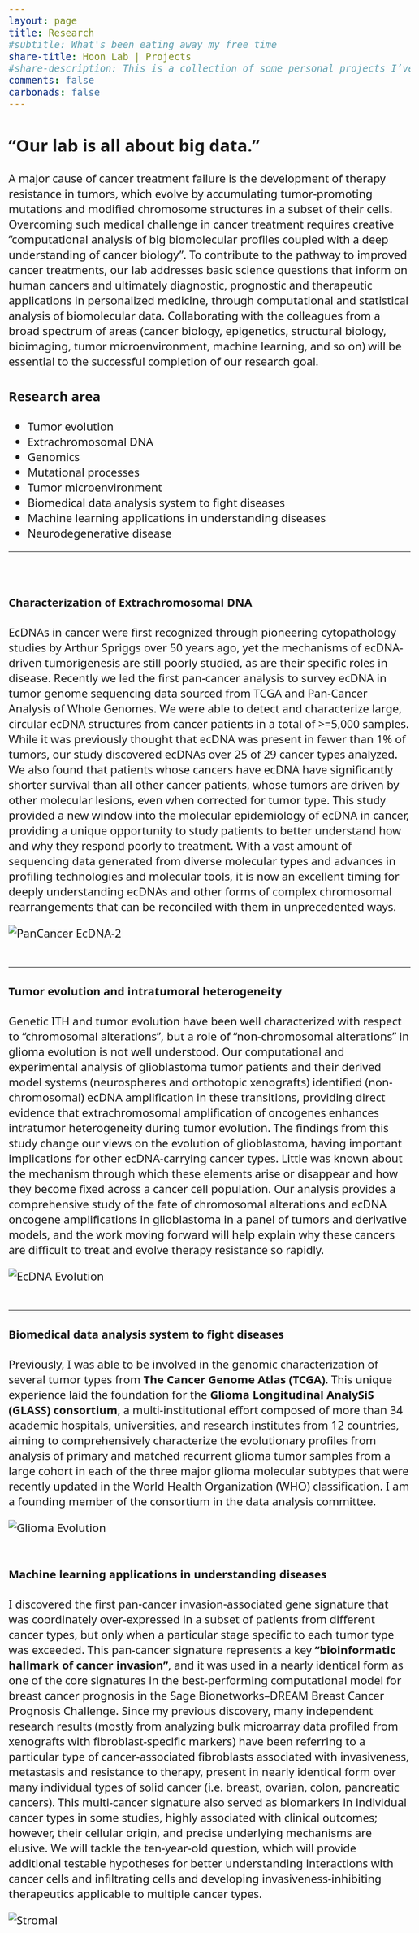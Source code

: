 ```yaml
---
layout: page
title: Research
#subtitle: What's been eating away my free time
share-title: Hoon Lab | Projects
#share-description: This is a collection of some personal projects I’ve worked on, including many open-source software that's used by tens of thousands of people.
comments: false
carbonads: false
---
```


<link href="https://fonts.googleapis.com/css2?family=Noto+Sans:wght@700&display=swap" rel="stylesheet">
<style>
body {
    font-family: 'Noto Sans', sans-serif; font-size: 22px;
}
</style>

## **“Our lab is all about big data.”**

A major cause of cancer treatment failure is the development of therapy resistance in tumors, which evolve by accumulating tumor-promoting mutations and modified chromosome structures in a subset of their cells. Overcoming such medical challenge in cancer treatment requires creative “computational analysis of big biomolecular profiles coupled with a deep understanding of cancer biology”. To contribute to the pathway to improved cancer treatments, our lab addresses basic science questions that inform on human cancers and ultimately diagnostic, prognostic and therapeutic applications in personalized medicine, through computational and statistical analysis of biomolecular data. Collaborating with the colleagues from a broad spectrum of areas (cancer biology, epigenetics, structural biology, bioimaging, tumor microenvironment,  machine learning, and so on)  will be essential to the successful completion of our research goal.


### Research area

* Tumor evolution
* Extrachromosomal DNA
* Genomics
* Mutational processes
* Tumor microenvironment
* Biomedical data analysis system to fight diseases
* Machine learning applications in understanding diseases
* Neurodegenerative disease


---

<br />

#### Characterization of Extrachromosomal DNA
EcDNAs in cancer were first recognized through pioneering cytopathology studies by Arthur Spriggs over 50 years ago, yet the mechanisms of ecDNA-driven tumorigenesis are still poorly studied, as are their specific roles in disease. Recently we led the first pan-cancer analysis to survey ecDNA in tumor genome sequencing data sourced from TCGA and Pan-Cancer Analysis of Whole Genomes. We were able to detect and characterize large, circular ecDNA structures from cancer patients in a total of >=5,000 samples. While it was previously thought that ecDNA was present in fewer than 1% of tumors, our study discovered ecDNAs over 25 of 29 cancer types analyzed. We also found that patients whose cancers have ecDNA have significantly shorter survival than all other cancer patients, whose tumors are driven by other molecular lesions, even when corrected for tumor type. This study provided a new window into the molecular epidemiology of ecDNA in cancer, providing a unique opportunity to study patients to better understand how and why they respond poorly to treatment. With a vast amount of sequencing data generated from diverse molecular types and advances in profiling technologies and molecular tools, it is now an excellent timing for deeply understanding ecDNAs and other forms of complex chromosomal rearrangements that can be reconciled with them in unprecedented ways. 


<div class="row text-center">
<div class="col"><div class="holder smooth">
    <img src="{{ site.url }}/assets/img/res-pancan_aa.png" alt="PanCancer EcDNA-2" />
</div></div>
</div>

<br />

---

#### Tumor evolution and intratumoral heterogeneity
Genetic ITH and tumor evolution have been well characterized with respect to “chromosomal alterations”, but a role of “non-chromosomal alterations” in glioma evolution is not well understood. Our computational and experimental analysis of glioblastoma tumor patients and their derived model systems (neurospheres and orthotopic xenografts) identified (non-chromosomal) ecDNA amplification in these transitions, providing direct evidence that extrachromosomal amplification of oncogenes enhances intratumor heterogeneity during tumor evolution. The findings from this study change our views on the evolution of glioblastoma, having important implications for other ecDNA-carrying cancer types. Little was known about the mechanism through which these elements arise or disappear and how they become fixed across a cancer cell population. Our analysis provides a comprehensive study of the fate of chromosomal alterations and ecDNA oncogene amplifications in glioblastoma in a panel of tumors and derivative models, and the work moving forward will help explain why these cancers are difficult to treat and evolve therapy resistance so rapidly.

<div class="row text-center">
<div class="col"><div class="holder smooth">
    <img src="{{ site.url }}/assets/img/re-discord_ecdna.png" alt="EcDNA Evolution" />
</div></div>
</div>

<br />

---

#### Biomedical data analysis system to fight diseases
Previously, I was able to be involved in the genomic characterization of several tumor types from **The Cancer Genome Atlas (TCGA)**. This unique experience laid the foundation for the **Glioma Longitudinal AnalySiS (GLASS) consortium**, a multi-institutional effort composed of more than 34 academic hospitals, universities, and research institutes from 12 countries, aiming to comprehensively characterize the evolutionary profiles from analysis of primary and matched recurrent glioma tumor samples from a large cohort in each of the three major glioma molecular subtypes that were recently updated in the World Health Organization (WHO) classification. I am a founding member of the consortium in the data analysis committee. 

<div class="row text-center">
<div class="col"><div class="holder smooth">
    <img src="{{ site.url }}/assets/img/re-longitudinal_analysis.png" alt="Glioma Evolution" />
</div></div>
</div>

<br />


#### Machine learning applications in understanding diseases
I discovered the first pan-cancer invasion-associated gene signature that was coordinately over-expressed in a subset of patients from different cancer types, but only when a particular stage specific to each tumor type was exceeded. This pan-cancer signature represents a key **“bioinformatic hallmark of cancer invasion”**, and it was used in a nearly identical form as one of the core signatures in the best-performing computational model for breast cancer prognosis in the Sage Bionetworks–DREAM Breast Cancer Prognosis Challenge. Since my previous discovery, many independent research results (mostly from analyzing bulk microarray data profiled from xenografts with fibroblast-specific markers) have been referring to a particular type of cancer-associated fibroblasts associated with invasiveness, metastasis and resistance to therapy, present in nearly identical form over many individual types of solid cancer (i.e. breast, ovarian, colon, pancreatic cancers). This multi-cancer signature also served as biomarkers in individual cancer types in some studies, highly associated with clinical outcomes; however, their cellular origin, and precise underlying mechanisms are elusive. We will tackle the ten-year-old question, which will provide additional testable hypotheses for better understanding interactions with cancer cells and infiltrating cells and developing invasiveness-inhibiting therapeutics applicable to multiple cancer types.

<div class="row text-center">
<div class="col"><div class="holder smooth">
    <img src="{{ site.url }}/assets/img/res-stromal.png" alt="Stromal" />
</div></div>
</div>

<br />

